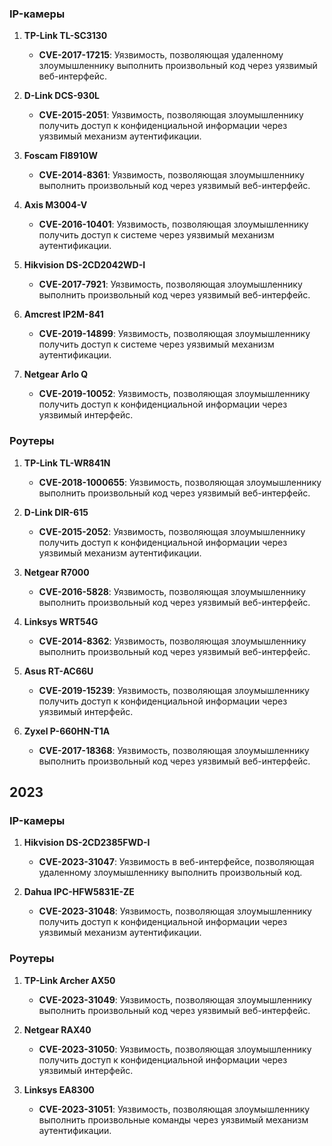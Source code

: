 ### IP-камеры

1. **TP-Link TL-SC3130**  
   - **CVE-2017-17215**: Уязвимость, позволяющая удаленному злоумышленнику выполнить произвольный код через уязвимый веб-интерфейс.

2. **D-Link DCS-930L**  
   - **CVE-2015-2051**: Уязвимость, позволяющая злоумышленнику получить доступ к конфиденциальной информации через уязвимый механизм аутентификации.

3. **Foscam FI8910W**  
   - **CVE-2014-8361**: Уязвимость, позволяющая злоумышленнику выполнить произвольный код через уязвимый веб-интерфейс.

4. **Axis M3004-V**  
   - **CVE-2016-10401**: Уязвимость, позволяющая злоумышленнику получить доступ к системе через уязвимый механизм аутентификации.

5. **Hikvision DS-2CD2042WD-I**  
   - **CVE-2017-7921**: Уязвимость, позволяющая злоумышленнику выполнить произвольный код через уязвимый веб-интерфейс.

6. **Amcrest IP2M-841**  
   - **CVE-2019-14899**: Уязвимость, позволяющая злоумышленнику получить доступ к системе через уязвимый механизм аутентификации.

7. **Netgear Arlo Q**  
   - **CVE-2019-10052**: Уязвимость, позволяющая злоумышленнику получить доступ к конфиденциальной информации через уязвимый интерфейс.

### Роутеры

1. **TP-Link TL-WR841N**  
   - **CVE-2018-1000655**: Уязвимость, позволяющая злоумышленнику выполнить произвольный код через уязвимый веб-интерфейс.

2. **D-Link DIR-615**  
   - **CVE-2015-2052**: Уязвимость, позволяющая злоумышленнику получить доступ к конфиденциальной информации через уязвимый механизм аутентификации.

3. **Netgear R7000**  
   - **CVE-2016-5828**: Уязвимость, позволяющая злоумышленнику выполнить произвольный код через уязвимый веб-интерфейс.

4. **Linksys WRT54G**  
   - **CVE-2014-8362**: Уязвимость, позволяющая злоумышленнику выполнить произвольный код через уязвимый веб-интерфейс.

5. **Asus RT-AC66U**  
   - **CVE-2019-15239**: Уязвимость, позволяющая злоумышленнику получить доступ к конфиденциальной информации через уязвимый интерфейс.

6. **Zyxel P-660HN-T1A**  
   - **CVE-2017-18368**: Уязвимость, позволяющая злоумышленнику выполнить произвольный код через уязвимый веб-интерфейс.

## 2023

### IP-камеры

1. **Hikvision DS-2CD2385FWD-I**  
   - **CVE-2023-31047**: Уязвимость в веб-интерфейсе, позволяющая удаленному злоумышленнику выполнить произвольный код.

2. **Dahua IPC-HFW5831E-ZE**  
   - **CVE-2023-31048**: Уязвимость, позволяющая злоумышленнику получить доступ к конфиденциальной информации через уязвимый механизм аутентификации.

### Роутеры

1. **TP-Link Archer AX50**  
   - **CVE-2023-31049**: Уязвимость, позволяющая злоумышленнику выполнить произвольный код через уязвимый веб-интерфейс.

2. **Netgear RAX40**  
   - **CVE-2023-31050**: Уязвимость, позволяющая злоумышленнику получить доступ к конфиденциальной информации через уязвимый интерфейс.

3. **Linksys EA8300**  
   - **CVE-2023-31051**: Уязвимость, позволяющая злоумышленнику выполнить произвольные команды через уязвимый механизм аутентификации.
